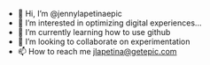 - 👋 Hi, I’m @jennylapetinaepic
- 👀 I’m interested in optimizing digital experiences...
- 🌱 I’m currently learning how to use github
- 💞️ I’m looking to collaborate on experimentation
- 📫 How to reach me jlapetina@getepic.com

<!---
jennylapetinaepic/jennylapetinaepic is a ✨ special ✨ repository because its `README.md` (this file) appears on your GitHub profile.
You can click the Preview link to take a look at your changes.
--->

